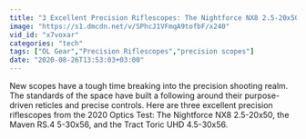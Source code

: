```yaml
---
title: "3 Excellent Precision Riflescopes: The Nightforce NX8 2.5-20x50, Maven RS.4 5-30x56, and Tract Toric UHD 4.5-30x56"
image: "https://s1.dmcdn.net/v/SPhcJ1VFmqA9tofbF/x240"
vid_id: "x7voxar"
categories: "tech"
tags: ["OL Gear","Precision Riflescopes","precision scopes"]
date: "2020-08-26T13:53:03+03:00"
---
```

New scopes have a tough time breaking into the precision shooting realm. The standards of the space have built a following around their purpose-driven reticles and precise controls. Here are three excellent precision riflescopes from the 2020 Optics Test: The Nightforce NX8 2.5-20x50, the Maven RS.4 5-30x56, and the Tract Toric UHD 4.5-30x56.
